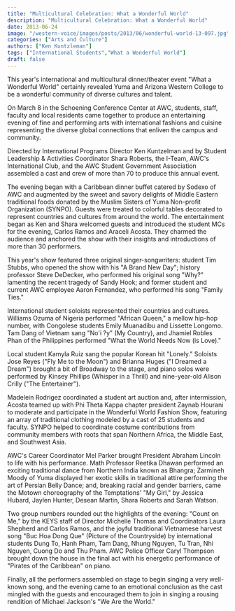 ```yaml
---
title: "Multicultural Celebration: What a Wonderful World"
description: "Multicultural Celebration: What a Wonderful World"
date: 2013-06-24
image: "/western-voice/images/posts/2013/06/wonderful-world-13-097.jpg"
categories: ["Arts and Culture"]
authors: ["Ken Kuntzleman"]
tags: ["International Students","What a Wonderful World"]
draft: false
---
```

This year's international and multicultural dinner/theater event "What a Wonderful World" certainly revealed Yuma and Arizona Western College to be a wonderful community of diverse cultures and talent.

On March 8 in the Schoening Conference Center at AWC, students, staff, faculty and local residents came together to produce an entertaining evening of fine and performing arts with international fashions and cuisine representing the diverse global connections that enliven the campus and community.

Directed by International Programs Director Ken Kuntzelman and by Student Leadership & Activities Coordinator Shara Roberts, the I-Team, AWC's International Club, and the AWC Student Government Association assembled a cast and crew of more than 70 to produce this annual event.

The evening began with a Caribbean dinner buffet catered by Sodexo of AWC and augmented by the sweet and savory delights of Middle Eastern traditional foods donated by the Muslim Sisters of Yuma Non-profit Organization (SYNPO). Guests were treated to colorful tables decorated to represent countries and cultures from around the world. The entertainment began as Ken and Shara welcomed guests and introduced the student MCs for the evening, Carlos Ramos and Araceli Acosta. They charmed the audience and anchored the show with their insights and introductions of more than 30 performers.

This year's show featured three original singer-songwriters: student Tim Stubbs, who opened the show with his "A Brand New Day"; history professor Steve DeDecker, who performed his original song "Why?" lamenting the recent tragedy of Sandy Hook; and former student and current AWC employee Aaron Fernandez, who performed his song "Family Ties."

International student soloists represented their countries and cultures. Williams Ozuma of Nigeria performed "African Queen," a mellow hip-hop number, with Congolese students Emily Muanadibu and Lissette Longomo. Tam Dang of Vietnam sang "No'i ?y" (My Country), and Jhamiel Robles Phan of the Philippines performed "What the World Needs Now (is Love)."

Local student Kamyla Ruiz sang the popular Korean hit "Lonely." Soloists Jose Reyes ("Fly Me to the Moon") and Brianna Huges ("I Dreamed a Dream") brought a bit of Broadway to the stage, and piano solos were performed by Kinsey Phillips (Whisper in a Thrill) and nine-year-old Alison Crilly ("The Entertainer").

Madelein Rodrigez coordinated a student art auction and, after intermission, Acosta teamed up with Phi Theta Kappa chapter president Zaynab Hourani to moderate and participate in the Wonderful World Fashion Show, featuring an array of traditional clothing modeled by a cast of 25 students and faculty. SYNPO helped to coordinate costume contributions from community members with roots that span Northern Africa, the Middle East, and Southwest Asia.

AWC's Career Coordinator Mel Parker brought President Abraham Lincoln to life with his performance. Math Professor Reetika Dhawan performed an exciting traditional dance from Northern India known as Bhangra; Zarmineh Moody of Yuma displayed her exotic skills in traditional attire performing the art of Persian Belly Dance; and, breaking racial and gender barriers, came the Motown choreography of the Temptations' "My Girl," by Jessica Hubard, Jaylen Hunter, Desean Martin, Shara Roberts and Sarah Watson.

Two group numbers rounded out the highlights of the evening: "Count on Me," by the KEYS staff of Director Michelle Thomas and Coordinators Laura Shepherd and Carlos Ramos, and the joyful traditional Vietnamese harvest song "Buc Hoa Dong Que" (Picture of the Countryside) by international students Dung To, Hanh Pham, Tam Dang, Nhung Nguyen, Tu Tran, Nhi Nguyen, Cuong Do and Thu Pham. AWC Police Officer Caryl Thompson brought down the house in the final act with his energetic performance of "Pirates of the Caribbean" on piano.

Finally, all the performers assembled on stage to begin singing a very well-known song, and the evening came to an emotional conclusion as the cast mingled with the guests and encouraged them to join in singing a rousing rendition of Michael Jackson's "We Are the World."